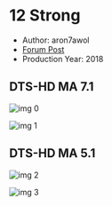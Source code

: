 # 12 Strong

* Author: aron7awol
* [Forum Post](https://www.avsforum.com/threads/bass-eq-for-filtered-movies.2995212/post-56831040)
* Production Year: 2018

## DTS-HD MA 7.1

![img 0](https://i.imgur.com/iXcwsJH.jpg)

![img 1](https://i.imgur.com/eWwmj8P.jpg)

## DTS-HD MA 5.1

![img 2](https://i.imgur.com/wgl3TEe.jpg)

![img 3](https://i.imgur.com/p8lxGYG.png)

